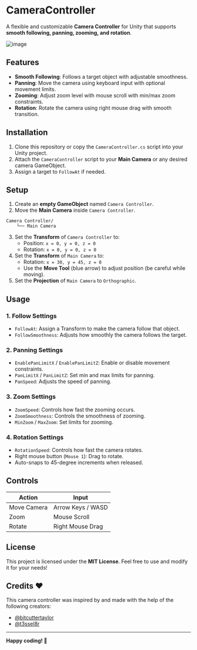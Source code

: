 # CameraController

A flexible and customizable **Camera Controller** for Unity that supports **smooth following, panning, zooming, and rotation**.

![image](https://github.com/user-attachments/assets/a1431736-3bce-438d-86da-ff5d5216c948)

## Features
- **Smooth Following**: Follows a target object with adjustable smoothness.
- **Panning**: Move the camera using keyboard input with optional movement limits.
- **Zooming**: Adjust zoom level with mouse scroll with min/max zoom constraints.
- **Rotation**: Rotate the camera using right mouse drag with smooth transition.

## Installation
1. Clone this repository or copy the `CameraController.cs` script into your Unity project.
2. Attach the `CameraController` script to your **Main Camera** or any desired camera GameObject.
3. Assign a target to `FollowAt` if needed.

## Setup
1. Create an **empty GameObject** named `Camera Controller`.
2. Move the **Main Camera** inside `Camera Controller`.

```
Camera Controller/
    └── Main Camera
```

3. Set the **Transform** of `Camera Controller` to:
   - Position: `x = 0, y = 0, z = 0`
   - Rotation: `x = 0, y = 0, z = 0`
4. Set the **Transform** of `Main Camera` to:
   - Rotation: `x = 30, y = 45, z = 0`
   - Use the **Move Tool** (blue arrow) to adjust position (be careful while moving).
5. Set the **Projection** of `Main Camera` to `Orthographic`.

## Usage
### 1. Follow Settings
- `FollowAt`: Assign a Transform to make the camera follow that object.
- `FollowSmoothness`: Adjusts how smoothly the camera follows the target.

### 2. Panning Settings
- `EnablePanLimitX` / `EnablePanLimitZ`: Enable or disable movement constraints.
- `PanLimitX` / `PanLimitZ`: Set min and max limits for panning.
- `PanSpeed`: Adjusts the speed of panning.

### 3. Zoom Settings
- `ZoomSpeed`: Controls how fast the zooming occurs.
- `ZoomSmoothness`: Controls the smoothness of zooming.
- `MinZoom` / `MaxZoom`: Set limits for zooming.

### 4. Rotation Settings
- `RotationSpeed`: Controls how fast the camera rotates.
- Right mouse button (`Mouse 1`): Drag to rotate.
- Auto-snaps to 45-degree increments when released.

## Controls
| Action       | Input |
|-------------|-------|
| Move Camera | Arrow Keys / WASD |
| Zoom        | Mouse Scroll |
| Rotate      | Right Mouse Drag |

## License
This project is licensed under the **MIT License**. Feel free to use and modify it for your needs!

## Credits ❤️

This camera controller was inspired by and made with the help of the following creators:

- [@bitcuttertaylor](https://www.youtube.com/@bitcuttertaylor)
- [@t3ssel8r](https://www.youtube.com/watch?v=ij555s4mAuI)

---
**Happy coding! 🚀**
